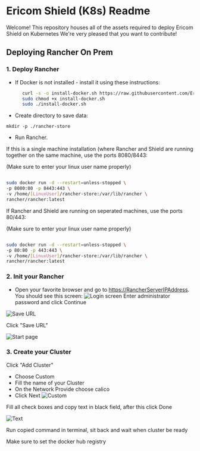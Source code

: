 # Ericom Shield (K8s) Readme

Welcome! This repository houses all of the assets required to deploy Ericom Shield on Kubernetes
We're very pleased that you want to contribute!

## Deploying Rancher On Prem

### 1. Deploy Rancher

* If Docker is not installed - install it using these instructions:

```bash
      curl -s -o install-docker.sh https://raw.githubusercontent.com/EricomSoftwareLtd/Shield/Dev/Kube/scripts/install-docker.sh
      sudo chmod +x install-docker.sh
      sudo ./install-docker.sh
```

* Create directory to save data:

`mkdir -p ./rancher-store`

* Run Rancher.

If this is a single machine installation (where Rancher and Shield are running together on the same machine, use the ports 8080/8443:

(Make sure to enter your linux user name properly)

```bash

sudo docker run -d --restart=unless-stopped \
-p 8080:80 -p 8443:443 \
-v /home/[LinuxUser]/rancher-store:/var/lib/rancher \
rancher/rancher:latest

```

If Rancher and Shield are running on seperated machines, use the ports 80/443:

(Make sure to enter your linux user name properly)

```bash

sudo docker run -d --restart=unless-stopped \
-p 80:80 -p 443:443 \
-v /home/[LinuxUser]/rancher-store:/var/lib/rancher \
rancher/rancher:latest

```

### 2. Init your Rancher

* Open your favorite browser and go to <https://RancherServerIPAddress>. You should see this screen:
![Login screen](https://user-images.githubusercontent.com/26378199/48976764-8f505500-f095-11e8-8228-cf85c1d0a1a0.png)
Enter administrator password and click Continue

![Save URL](https://user-images.githubusercontent.com/26378199/48976784-274e3e80-f096-11e8-95be-c0c4c85ef680.png)

Click "Save URL"

![Start page](https://user-images.githubusercontent.com/26378199/48976795-595fa080-f096-11e8-9495-289a104aaf16.png)

### 3. Create your Cluster

Click "Add Cluster"

- Choose Custom
- Fill the name of your Cluster
- On the Network Provide choose calico 
- Click Next
![Custom](https://user-images.githubusercontent.com/26378199/48976807-8f048980-f096-11e8-9e1b-406d06fbb488.png)

Fill all check boxes and copy text in black field, after this click Done

![Text ](https://user-images.githubusercontent.com/26378199/48976838-f0c4f380-f096-11e8-865a-392b2e783aec.png)

Run copied command in terminal, sit back and wait when cluster be ready  

Make sure to set the docker hub registry
